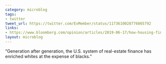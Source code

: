 ```yaml
---
category: microblog
tags:
- twitter
tweet_url: https://twitter.com/ExMember/status/1173610028776865792
links:
- https://www.bloomberg.com/opinion/articles/2019-06-17/how-housing-finance-enriched-whites-at-expense-of-black-borrowers
layout: microblog
---
```

“Generation after generation, the U.S. system of real-estate finance has enriched whites at the expense of blacks.”
